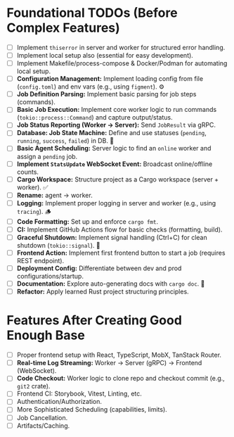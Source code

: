 # Foundational TODOs (Before Complex Features)

- [ ] Implement `thiserror` in server and worker for structured error handling.
- [ ] Implement local setup also (essential for easy development).
- [ ] Implement Makefile/process-compose & Docker/Podman for automating local setup.
- [ ] **Configuration Management:** Implement loading config from file (`config.toml`) and env vars (e.g., using `figment`). ⚙️
- [ ] **Job Definition Parsing:** Implement basic parsing for job steps (commands).
- [ ] **Basic Job Execution:** Implement core worker logic to run commands (`tokio::process::Command`) and capture output/status.
- [ ] **Job Status Reporting (Worker -> Server):** Send `JobResult` via gRPC.
- [ ] **Database: Job State Machine:** Define and use statuses (`pending`, `running`, `success`, `failed`) in DB. 🔄
- [ ] **Basic Agent Scheduling:** Server logic to find an `online` worker and assign a `pending` job.
- [ ] **Implement `StatsUpdate` WebSocket Event:** Broadcast online/offline counts.
- [ ] **Cargo Workspace:** Structure project as a Cargo workspace (server + worker). ✅
- [ ] **Rename:** agent -> worker.
- [ ] **Logging:** Implement proper logging in server and worker (e.g., using `tracing`). 🪵
- [ ] **Code Formatting:** Set up and enforce `cargo fmt`.
- [ ] **CI:** Implement GitHub Actions flow for basic checks (formatting, build).
- [ ] **Graceful Shutdown:** Implement signal handling (Ctrl+C) for clean shutdown (`tokio::signal`). 🛑
- [ ] **Frontend Action:** Implement first frontend button to start a job (requires REST endpoint).
- [ ] **Deployment Config:** Differentiate between dev and prod configurations/startup.
- [ ] **Documentation:** Explore auto-generating docs with `cargo doc`. 📄
- [ ] **Refactor:** Apply learned Rust project structuring principles.

# Features After Creating Good Enough Base

- [ ] Proper frontend setup with React, TypeScript, MobX, TanStack Router.
- [ ] **Real-time Log Streaming:** Worker -> Server (gRPC) -> Frontend (WebSocket).
- [ ] **Code Checkout:** Worker logic to clone repo and checkout commit (e.g., `git2` crate).
- [ ] Frontend CI: Storybook, Vitest, Linting, etc.
- [ ] Authentication/Authorization.
- [ ] More Sophisticated Scheduling (capabilities, limits).
- [ ] Job Cancellation.
- [ ] Artifacts/Caching.